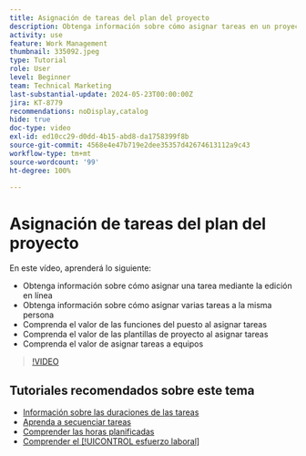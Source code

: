 ```yaml
---
title: Asignación de tareas del plan del proyecto
description: Obtenga información sobre cómo asignar tareas en un proyecto de Adobe Workfront mediante la edición en línea, la edición en lotes, los roles y los equipos.
activity: use
feature: Work Management
thumbnail: 335092.jpeg
type: Tutorial
role: User
level: Beginner
team: Technical Marketing
last-substantial-update: 2024-05-23T00:00:00Z
jira: KT-8779
recommendations: noDisplay,catalog
hide: true
doc-type: video
exl-id: ed10cc29-d0dd-4b15-abd8-da1758399f8b
source-git-commit: 4568e4e47b719e2dee35357d42674613112a9c43
workflow-type: tm+mt
source-wordcount: '99'
ht-degree: 100%

---
```


# Asignación de tareas del plan del proyecto

En este vídeo, aprenderá lo siguiente:

* Obtenga información sobre cómo asignar una tarea mediante la edición en línea
* Obtenga información sobre cómo asignar varias tareas a la misma persona
* Comprenda el valor de las funciones del puesto al asignar tareas
* Comprenda el valor de las plantillas de proyecto al asignar tareas
* Comprenda el valor de asignar tareas a equipos

>[!VIDEO](https://video.tv.adobe.com/v/335092/?quality=12&learn=on&enablevpops)

<!--
learn more urls:
Notifications: Information about work assigned to me
Assign tasks
Personal time overview
Make smart assignments
Modify multiple user assignments in a task list
-->

## Tutoriales recomendados sobre este tema

* [Información sobre las duraciones de las tareas](/help/manage-work/tasks/understand-task-durations.md)
* [Aprenda a secuenciar tareas](/help/manage-work/tasks/learn-to-sequence-tasks.md)
* [Comprender las horas planificadas](/help/manage-work/tasks/understand-planned-hours.md)
* [Comprender el [!UICONTROL esfuerzo laboral]](/help/manage-work/tasks/understand-work-effort.md)
